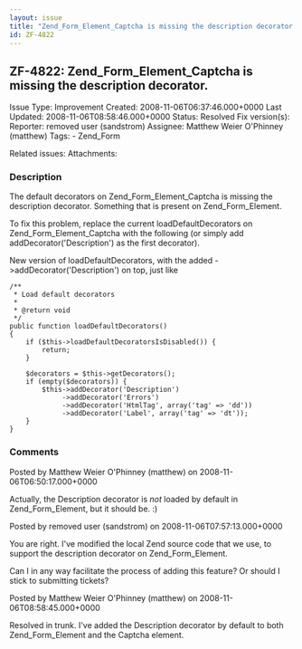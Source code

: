 ```yaml
---
layout: issue
title: "Zend_Form_Element_Captcha is missing the description decorator."
id: ZF-4822
---
```


ZF-4822: Zend\_Form\_Element\_Captcha is missing the description decorator.
---------------------------------------------------------------------------

 Issue Type: Improvement Created: 2008-11-06T06:37:46.000+0000 Last Updated: 2008-11-06T08:58:46.000+0000 Status: Resolved Fix version(s): 
 Reporter:  removed user (sandstrom)  Assignee:  Matthew Weier O'Phinney (matthew)  Tags: - Zend\_Form
 
 Related issues: 
 Attachments: 
### Description

The default decorators on Zend\_Form\_Element\_Captcha is missing the description decorator. Something that is present on Zend\_Form\_Element.

To fix this problem, replace the current loadDefaultDecorators on Zend\_Form\_Element\_Captcha with the following (or simply add addDecorator('Description') as the first decorator).

New version of loadDefaultDecorators, with the added ->addDecorator('Description') on top, just like

 
    /**
     * Load default decorators
     * 
     * @return void
     */
    public function loadDefaultDecorators()
    {
        if ($this->loadDefaultDecoratorsIsDisabled()) {
            return;
        }
    
        $decorators = $this->getDecorators();
        if (empty($decorators)) {
            $this->addDecorator('Description')
                 ->addDecorator('Errors')
                 ->addDecorator('HtmlTag', array('tag' => 'dd'))
                 ->addDecorator('Label', array('tag' => 'dt'));
        }
    }


 

 

### Comments

Posted by Matthew Weier O'Phinney (matthew) on 2008-11-06T06:50:17.000+0000

Actually, the Description decorator is _not_ loaded by default in Zend\_Form\_Element, but it should be. :)

 

 

Posted by removed user (sandstrom) on 2008-11-06T07:57:13.000+0000

You are right. I've modified the local Zend source code that we use, to support the description decorator on Zend\_Form\_Element.

Can I in any way facilitate the process of adding this feature? Or should I stick to submitting tickets?

 

 

Posted by Matthew Weier O'Phinney (matthew) on 2008-11-06T08:58:45.000+0000

Resolved in trunk. I've added the Description decorator by default to both Zend\_Form\_Element and the Captcha element.

 

 